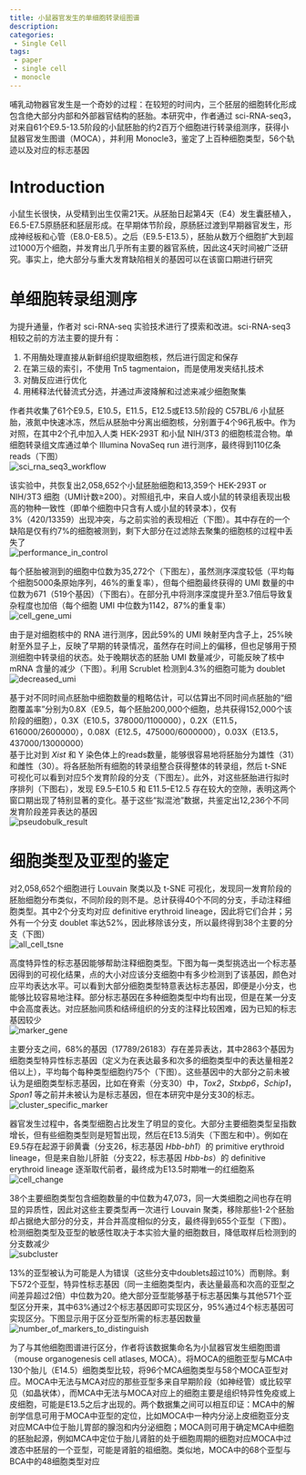 ```yaml
---
title: 小鼠器官发生的单细胞转录组图谱
description: 
categories:
 - Single Cell
tags:
 - paper
 - single cell
 - monocle
---
```


哺乳动物器官发生是一个奇妙的过程：在较短的时间内，三个胚层的细胞转化形成包含绝大部分内部和外部器官结构的胚胎。本研究中，作者通过 sci-RNA-seq3，对来自61个E9.5-13.5阶段的小鼠胚胎的约2百万个细胞进行转录组测序，获得小鼠器官发生图谱（MOCA），并利用 Monocle3，鉴定了上百种细胞类型，56个轨迹以及对应的标志基因

<!-- more -->

# Introduction
小鼠生长很快，从受精到出生仅需21天。从胚胎日起第4天（E4）发生囊胚植入，E6.5-E7.5原肠胚和胚层形成。在早期体节阶段，原肠胚过渡到早期器官发生，形成神经板和心管（E8.0-E8.5）。之后（E9.5-E13.5），胚胎从数万个细胞扩大到超过1000万个细胞，并发育出几乎所有主要的器官系统，因此这4天时间被广泛研究。事实上，绝大部分与重大发育缺陷相关的基因可以在该窗口期进行研究  
  
# 单细胞转录组测序
为提升通量，作者对 sci-RNA-seq 实验技术进行了摸索和改进。sci-RNA-seq3相较之前的方法主要的提升有：  
1. 不用酶处理直接从新鲜组织提取细胞核，然后进行固定和保存  
2. 在第三级的索引，不使用 Tn5 tagmentaion，而是使用发夹结扎技术  
3. 对酶反应进行优化  
4. 用稀释法代替流式分选，并通过声波降解和过滤来减少细胞聚集  

作者共收集了61个E9.5，E10.5，E11.5，E12.5或E13.5阶段的 C57BL/6 小鼠胚胎，液氮中快速冰冻，然后从胚胎中分离出细胞核，分别置于4个96孔板中。作为对照，在其中2个孔中加入人类 HEK-293T 和小鼠 NIH/3T3 的细胞核混合物。单细胞转录组文库通过单个 Illumina NovaSeq run 进行测序，最终得到110亿条reads（下图）  
![sci_rna_seq3_workflow](/img/2019-04-22-single-cell-transcriptional-landscape-of-mammalian-organogenesis/sci_rna_seq3_workflow.png)  
  
该实验中，共恢复出2,058,652个小鼠胚胎细胞和13,359个 HEK-293T or NIH/3T3 细胞（UMI计数≥200）。对照组孔中，来自人或小鼠的转录组表现出极高的物种一致性（即单个细胞中只含有人或小鼠的转录本），仅有3%（420/13359）出现冲突，与之前实验的表现相近（下图）。其中存在的一个缺陷是仅有约7%的细胞被测到，剩下大部分在过滤除去聚集的细胞核的过程中丢失了  
![performance_in_control](/img/2019-04-22-single-cell-transcriptional-landscape-of-mammalian-organogenesis/performance_in_control.png)  
  
每个胚胎被测到的细胞中位数为35,272个（下图左），虽然测序深度较低（平均每个细胞5000条原始序列，46%的重复率），但每个细胞最终获得的 UMI 数量的中位数为671（519个基因）（下图右）。在部分孔中将测序深度提升至3.7倍后导致复杂程度也加倍（每个细胞 UMI 中位数为1142，87%的重复率）  
![cell_gene_umi](/img/2019-04-22-single-cell-transcriptional-landscape-of-mammalian-organogenesis/cell_gene_umi.png)  
  
由于是对细胞核中的 RNA 进行测序，因此59%的 UMI 映射至内含子上，25%映射至外显子上，反映了早期的转录情况，虽然存在时间上的偏移，但也足够用于预测细胞中转录组的状态。处于晚期状态的胚胎 UMI 数量减少，可能反映了核中 mRNA 含量的减少（下图）。利用 Scrublet 检测到4.3%的细胞可能为 doublet  
![decreased_umi](/img/2019-04-22-single-cell-transcriptional-landscape-of-mammalian-organogenesis/decreased_umi.png)
  
基于对不同时间点胚胎中细胞数量的粗略估计，可以估算出不同时间点胚胎的“细胞覆盖率”分别为0.8X（E9.5，每个胚胎200,000个细胞，总共获得152,000个该阶段的细胞），0.3X（E10.5，378000/1100000），0.2X（E11.5，616000/2600000），0.08X（E12.5，475000/6000000），0.03X（E13.5，437000/13000000）  
基于比对到 *Xist* 和 Y 染色体上的reads数量，能够很容易地将胚胎分为雄性（31）和雌性（30）。将各胚胎所有细胞的转录组整合获得整体的转录组，然后 t-SNE 可视化可以看到对应5个发育阶段的分支（下图左）。此外，对这些胚胎进行拟时序排列（下图右），发现 E9.5–E10.5 和 E11.5–E12.5 存在较大的空隙，表明这两个窗口期出现了特别显著的变化。基于这些“拟混池”数据，共鉴定出12,236个不同发育阶段差异表达的基因  
![pseudobulk_result](/img/2019-04-22-single-cell-transcriptional-landscape-of-mammalian-organogenesis/pseudobulk_result.png)
  
# 细胞类型及亚型的鉴定
对2,058,652个细胞进行 Louvain 聚类以及 t-SNE 可视化，发现同一发育阶段的胚胎细胞分布类似，不同阶段的则不是。总计获得40个不同的分支，手动注释细胞类型。其中2个分支均对应 definitive erythroid lineage，因此将它们合并；另外有一个分支 doublet 率达52%，因此移除该分支，所以最终得到38个主要的分支（下图）  
![all_cell_tsne](/img/2019-04-22-single-cell-transcriptional-landscape-of-mammalian-organogenesis/all_cell_tsne.png)
  
高度特异性的标志基因能够帮助注释细胞类型。下图为每一类型挑选出一个标志基因得到的可视化结果，点的大小对应该分支细胞中有多少检测到了该基因，颜色对应平均表达水平。可以看到大部分细胞类型特意表达标志基因，即便是小分支，也能够比较容易地注释。部分标志基因在多种细胞类型中均有出现，但是在某一分支中会高度表达。对应胚胎间质和结缔组织的分支的注释比较困难，因为已知的标志基因较少  
![marker_gene](/img/2019-04-22-single-cell-transcriptional-landscape-of-mammalian-organogenesis/marker_gene.png)
  
主要分支之间，68%的基因（17789/26183）存在差异表达，其中2863个基因为细胞类型特异性标志基因（定义为在表达最多和次多的细胞类型中的表达量相差2倍以上），平均每个每种类型细胞约75个（下图）。这些基因中的大部分之前未被认为是细胞类型标志基因，比如在脊索（分支30）中，*Tox2*，*Stxbp6*，*Schip1*，*Spon1* 等之前并未被认为是标志基因，但在本研究中是分支30的标志。  
![cluster_specific_marker](/img/2019-04-22-single-cell-transcriptional-landscape-of-mammalian-organogenesis/cluster_specific_marker.png)
  
器官发生过程中，各类型细胞占比发生了明显的变化。大部分主要细胞类型呈指数增长，但有些细胞类型则是短暂出现，然后在E13.5消失（下图左和中）。例如在E9.5存在起源于卵黄囊（分支26，标志基因 *Hbb-bh1*）的 primitive erythroid lineage，但是来自胎儿肝脏（分支22，标志基因 *Hbb-bs*）的 definitive erythroid lineage 逐渐取代前者，最终成为E13.5时期唯一的红细胞系  
![cell_change](/img/2019-04-22-single-cell-transcriptional-landscape-of-mammalian-organogenesis/cell_change.png)
  
38个主要细胞类型包含细胞数量的中位数为47,073，同一大类细胞之间也存在明显的异质性，因此对这些主要类型再一次进行 Louvain 聚类，移除那些1-2个胚胎却占据绝大部分的分支，并合并高度相似的分支，最终得到655个亚型（下图）。检测细胞类型及亚型的敏感性取决于本实验大量的细胞数目，降低取样后检测到的分支数减少  
![subcluster](/img/2019-04-22-single-cell-transcriptional-landscape-of-mammalian-organogenesis/subcluster.png)
  
13%的亚型被认为可能是人为错误（这些分支中doublets超过10%）而剔除。剩下572个亚型，特异性标志基因（同一主细胞类型内，表达量最高和次高的亚型之间差异超过2倍）中位数为20。绝大部分亚型能够基于标志基因集与其他571个亚型区分开来，其中63%通过2个标志基因即可实现区分，95%通过4个标志基因可实现区分。下图显示用于区分亚型所需的标志基因数量  
![number_of_markers_to_distinguish](/img/2019-04-22-single-cell-transcriptional-landscape-of-mammalian-organogenesis/number_of_markers_to_distinguish.png)
  
为了与其他细胞图谱进行区分，作者将该数据集命名为小鼠器官发生细胞图谱（mouse organogenesis cell atlases, MOCA）。将MOCA的细胞亚型与MCA中130个胎儿（E14.5）细胞类型比较，将96个MCA细胞类型与58个MOCA亚型对应。MOCA中无法与MCA对应的那些亚型多来自早期阶段（如神经管）或比较罕见（如晶状体），而MCA中无法与MOCA对应上的细胞主要是组织特异性免疫或上皮细胞，可能是E13.5之后才出现的。两个数据集之间可以相互印证：MCA中的解剖学信息可用于MOCA中亚型的定位，比如MOCA中一种内分泌上皮细胞亚分支对应MCA中位于胎儿胃部的腺泡和内分泌细胞；MOCA则可用于确定MCA中细胞的胚胎起源，例如MCA中定位于胎儿肾脏的处于细胞周期的细胞对应MOCA中过渡态中胚层的一个亚型，可能是肾脏的祖细胞。类似地，MOCA中的68个亚型与BCA中的48细胞类型对应  
